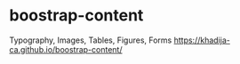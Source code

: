 # boostrap-content
Typography, Images, Tables, Figures, Forms
 https://khadija-ca.github.io/boostrap-content/

